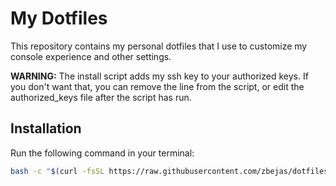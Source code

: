 
# My Dotfiles

This repository contains my personal dotfiles that I use to customize my console experience and other settings.

**WARNING:** The install script adds my ssh key to your authorized keys. If you don't want that, you can remove the line from the script, or edit the authorized_keys file after the script has run.

## Installation

  Run the following command in your terminal:

  ```bash
  bash -c "$(curl -fsSL https://raw.githubusercontent.com/zbejas/dotfiles/master/install.sh)"
  ```
